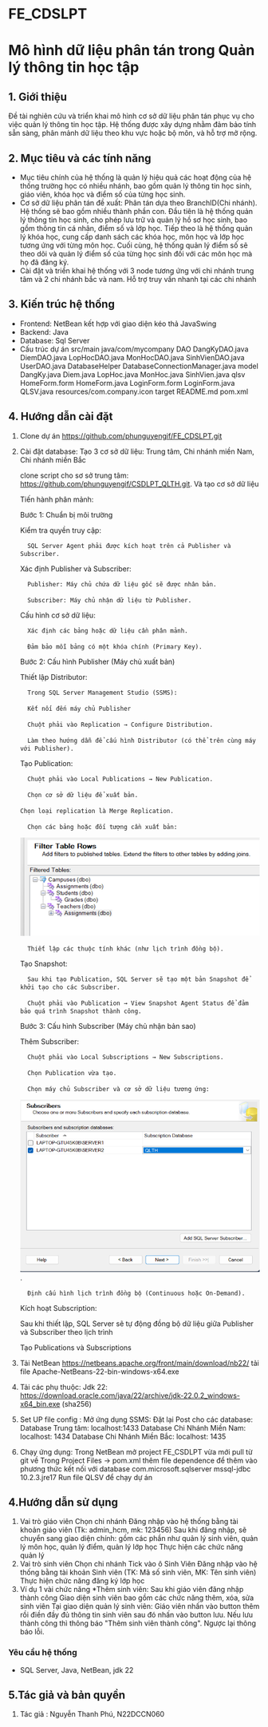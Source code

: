 # FE_CDSLPT
# Mô hình dữ liệu phân tán trong Quản lý thông tin học tập

## 1. Giới thiệu
Đề tài nghiên cứu và triển khai mô hình cơ sở dữ liệu phân tán phục vụ cho việc quản lý thông tin học tập. Hệ thống được xây dựng nhằm đảm bảo tính sẵn sàng, phân mảnh dữ liệu theo khu vực hoặc bộ môn, và hỗ trợ mở rộng.

## 2. Mục tiêu và các tính năng
- Mục tiêu chính của hệ thống là quản lý hiệu quả các hoạt động của hệ thống trường học có nhiều nhánh, bao gồm quản lý thông tin học sinh, giáo viên, khóa học và điểm số của từng học sinh. 
- Cơ sở dữ liệu phân tán đề xuất: Phân tán dựa theo BranchID(Chi nhánh). Hệ thống sẽ bao gồm nhiều thành phần con. Đầu tiên là hệ thống quản lý thông tin học sinh, cho phép lưu trữ và quản lý hồ sơ học sinh, bao gồm thông tin cá nhân, điểm số và lớp học. Tiếp theo là hệ thống quản lý khóa học, cung cấp danh sách các khóa học, môn học và lớp học tương ứng với từng môn học. Cuối cùng, hệ thống quản lý điểm số sẽ theo dõi và quản lý điểm số của từng học sinh đối với các môn học mà họ đã đăng ký.
- Cài đặt và triển khai hệ thống với 3 node tương ứng với chi nhánh trung tâm và 2 chi nhánh bắc và nam. Hỗ trợ truy vấn nhanh tại các chi nhánh

## 3. Kiến trúc hệ thống
- Frontend: NetBean kết hợp với giao diện kéo thả JavaSwing
- Backend: Java
- Database: Sql Server
- Cấu trúc dự án 
src/main
  java/com/mycompany
    DAO
      DangKyDAO.java
      DiemDAO.java
      LopHocDAO.java
      MonHocDAO.java
      SinhVienDAO.java
      UserDAO.java
    DatabaseHelper
      DatabaseConnectionManager.java
    model
      DangKy.java
      Diem.java
      LopHoc.java
      MonHoc.java
      SinhVien.java
    qlsv
      HomeForm.form
      HomeForm.java
      LoginForm.form
      LoginForm.java
      QLSV.java
resources/com.company.icon
target
README.md
pom.xml

## 4. Hướng dẫn cài đặt
1. Clone dự án https://github.com/phunguyengif/FE_CDSLPT.git
2. Cài đặt database:
   Tạo 3 cơ sở dữ liệu: Trung tâm, Chi nhánh miền Nam, Chi nhánh miền Bắc

   clone script cho sơ sở trung tâm: https://github.com/phunguyengif/CSDLPT_QLTH.git. Và tạo cơ sở dữ liệu

   Tiến hành phân mảnh:

   Bước 1: Chuẩn bị môi trường

      Kiểm tra quyền truy cập:

         SQL Server Agent phải được kích hoạt trên cả Publisher và Subscriber.

      Xác định Publisher và Subscriber:

         Publisher: Máy chủ chứa dữ liệu gốc sẽ được nhân bản.

         Subscriber: Máy chủ nhận dữ liệu từ Publisher.

      Cấu hình cơ sở dữ liệu:

         Xác định các bảng hoặc dữ liệu cần phân mảnh.

         Đảm bảo mỗi bảng có một khóa chính (Primary Key).

   Bước 2: Cấu hình Publisher (Máy chủ xuất bản)

      Thiết lập Distributor:

         Trong SQL Server Management Studio (SSMS):

         Kết nối đến máy chủ Publisher

         Chuột phải vào Replication → Configure Distribution.

         Làm theo hướng dẫn để cấu hình Distributor (có thể trên cùng máy với Publisher).

      Tạo Publication:

         Chuột phải vào Local Publications → New Publication.

         Chọn cơ sở dữ liệu để xuất bản.

       Chọn loại replication là Merge Replication.

         Chọn các bảng hoặc đối tượng cần xuất bản:
      ![alt text](<Images/image1.png>)
         
         Thiết lập các thuộc tính khác (như lịch trình đồng bộ).

      Tạo Snapshot:

         Sau khi tạo Publication, SQL Server sẽ tạo một bản Snapshot để khởi tạo cho các Subscriber.

         Chuột phải vào Publication → View Snapshot Agent Status để đảm bảo quá trình Snapshot thành công.

   Bước 3: Cấu hình Subscriber (Máy chủ nhận bản sao)

      Thêm Subscriber:

         Chuột phải vào Local Subscriptions → New Subscriptions.

         Chọn Publication vừa tạo.

         Chọn máy chủ Subscriber và cơ sở dữ liệu tương ứng: 
      ![alt text](Images/image.png).
         
         Định cấu hình lịch trình đồng bộ (Continuous hoặc On-Demand).


   Kích hoạt Subscription:

      Sau khi thiết lập, SQL Server sẽ tự động đồng bộ dữ liệu giữa Publisher và Subscriber theo lịch trình

   Tạo Publications và Subscriptions 

3. Tải NetBean https://netbeans.apache.org/front/main/download/nb22/ tải file Apache-NetBeans-22-bin-windows-x64.exe
4. Tải các phụ thuộc:
   Jdk 22: 	https://download.oracle.com/java/22/archive/jdk-22.0.2_windows-x64_bin.exe (sha256)
5. Set UP file config :
Mở ứng dụng SSMS:
Đặt lại Post cho các database:
   Database Trung tâm: localhost:1433
   Database Chi Nhánh Miền Nam: localhost: 1434
   Database Chi Nhánh Miền Bắc: localhost: 1435
6. Chạy ứng dụng:
    Trong NetBean mở project FE_CSDLPT vừa mới pull từ git về
    Trong Project Files -> pom.xml thêm file dependence để thêm vào phương thức kết nối với database
        <dependencies>
        <dependency>
            <groupId>com.microsoft.sqlserver</groupId>
            <artifactId>mssql-jdbc</artifactId>
            <version>10.2.3.jre17</version>
        </dependency>
    </dependencies>
    Run file QLSV để chạy dự án

## 4.Hướng dẫn sử dụng
1. Vai trò giáo viên 
   Chọn chi nhánh
   Đăng nhập vào hệ thống bằng tài khoản giáo viên (Tk: admin_hcm, mk: 123456)
   Sau khi đăng nhập, sẽ chuyển sang giao diện chính: gồm các phần như quản lý sinh viên, quản lý môn học, quản lý điểm, quản lý lớp học
   Thực hiện các chức năng quản lý
2. Vai trò sinh viên
   Chọn chi nhánh 
   Tick vào ô Sinh Viên
   Đăng nhập vào hệ thống bằng tài khoản Sinh viên (TK: Mã số sinh viên, MK: Tên sinh viên)
   Thực hiện chức năng đăng ký lớp học
3. Ví dụ 1 vài chức năng
   *Thêm sinh viên:
      Sau khi giáo viên đăng nhập thành công
      Giao diện sinh viên bao gồm các chức năng thêm, xóa, sửa sinh viên
      Tại giao diện quản lý sinh viên: Giáo viên nhấn vào button thêm rồi điền đầy đủ thông tin sinh viên sau đó nhấn vào button lưu.
      Nếu lưu thành công thì thông báo "Thêm sinh viên thành công". Ngược lại thông báo lỗi.
### Yêu cầu hệ thống
- SQL Server, Java, NetBean, jdk 22
## 5.Tác giả và bản quyền
1. Tác giả : Nguyễn Thanh Phú, N22DCCN060


